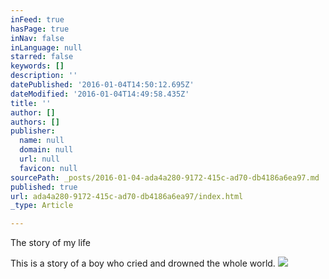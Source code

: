 ```yaml
---
inFeed: true
hasPage: true
inNav: false
inLanguage: null
starred: false
keywords: []
description: ''
datePublished: '2016-01-04T14:50:12.695Z'
dateModified: '2016-01-04T14:49:58.435Z'
title: ''
author: []
authors: []
publisher:
  name: null
  domain: null
  url: null
  favicon: null
sourcePath: _posts/2016-01-04-ada4a280-9172-415c-ad70-db4186a6ea97.md
published: true
url: ada4a280-9172-415c-ad70-db4186a6ea97/index.html
_type: Article

---
```

The story of my life

This is a story of a boy who cried and drowned the whole world.
![](https://the-grid-user-content.s3-us-west-2.amazonaws.com/d6a4fdba-133d-45af-a06f-2f4cb63371ba.jpg)